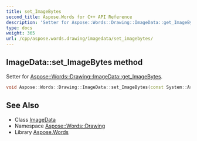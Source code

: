 ```yaml
---
title: set_ImageBytes
second_title: Aspose.Words for C++ API Reference
description: 'Setter for Aspose::Words::Drawing::ImageData::get_ImageBytes.'
type: docs
weight: 365
url: /cpp/aspose.words.drawing/imagedata/set_imagebytes/
---
```

## ImageData::set_ImageBytes method


Setter for [Aspose::Words::Drawing::ImageData::get_ImageBytes](../get_imagebytes/).

```cpp
void Aspose::Words::Drawing::ImageData::set_ImageBytes(const System::ArrayPtr<uint8_t> &value)
```

## See Also

* Class [ImageData](../)
* Namespace [Aspose::Words::Drawing](../../)
* Library [Aspose.Words](../../../)
